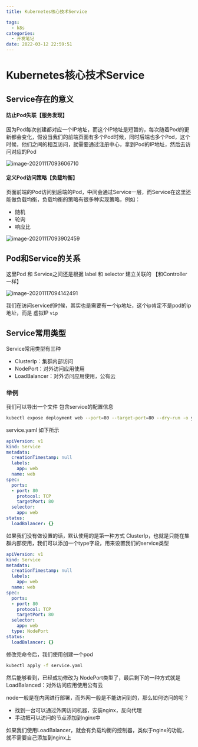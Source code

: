 ```yaml
---
title: Kubernetes核心技术Service

tags:
  - k8s
categories:
  - 开发笔记 
date: 2022-03-12 22:59:51
---
```


# Kubernetes核心技术Service

## Service存在的意义

#### 防止Pod失联【服务发现】

因为Pod每次创建都对应一个IP地址，而这个IP地址是短暂的，每次随着Pod的更新都会变化，假设当我们的前端页面有多个Pod时候，同时后端也多个Pod，这个时候，他们之间的相互访问，就需要通过注册中心，拿到Pod的IP地址，然后去访问对应的Pod

![image-20201117093606710](https://cdn.jsdelivr.net/gh/jackerzz/jackerzz.github.io@ersion1.7/images/k8s/image-20201117093606710.png)

#### 定义Pod访问策略【负载均衡】

页面前端的Pod访问到后端的Pod，中间会通过Service一层，而Service在这里还能做负载均衡，负载均衡的策略有很多种实现策略，例如：

- 随机
- 轮询
- 响应比

![image-20201117093902459](https://cdn.jsdelivr.net/gh/jackerzz/jackerzz.github.io@ersion1.7/images/k8s/image-20201117093902459.png)

## Pod和Service的关系

这里Pod 和 Service之间还是根据 label 和 selector 建立关联的 【和Controller一样】

![image-20201117094142491](https://cdn.jsdelivr.net/gh/jackerzz/jackerzz.github.io@ersion1.7/images/k8s/image-20201117094142491.png)

我们在访问service的时候，其实也是需要有一个ip地址，这个ip肯定不是pod的ip地址，而是 虚拟IP `vip` 

## Service常用类型

Service常用类型有三种

- ClusterIp：集群内部访问
- NodePort：对外访问应用使用
- LoadBalancer：对外访问应用使用，公有云

### 举例

我们可以导出一个文件 包含service的配置信息

```bash
kubectl expose deployment web --port=80 --target-port=80 --dry-run -o yaml > service.yaml
```

service.yaml 如下所示

```yaml
apiVersion: v1
kind: Service
metadata:
  creationTimestamp: null
  labels:
    app: web
  name: web
spec:
  ports:
  - port: 80
    protocol: TCP
    targetPort: 80
  selector:
    app: web
status:
  loadBalancer: {}
```

如果我们没有做设置的话，默认使用的是第一种方式 ClusterIp，也就是只能在集群内部使用，我们可以添加一个type字段，用来设置我们的service类型

```yaml
apiVersion: v1
kind: Service
metadata:
  creationTimestamp: null
  labels:
    app: web
  name: web
spec:
  ports:
  - port: 80
    protocol: TCP
    targetPort: 80
  selector:
    app: web
  type: NodePort
status:
  loadBalancer: {}
```

修改完命令后，我们使用创建一个pod

```bash
kubectl apply -f service.yaml
```

然后能够看到，已经成功修改为 NodePort类型了，最后剩下的一种方式就是LoadBalanced：对外访问应用使用公有云

node一般是在内网进行部署，而外网一般是不能访问到的，那么如何访问的呢？

- 找到一台可以通过外网访问机器，安装nginx，反向代理
- 手动把可以访问的节点添加到nginx中

如果我们使用LoadBalancer，就会有负载均衡的控制器，类似于nginx的功能，就不需要自己添加到nginx上